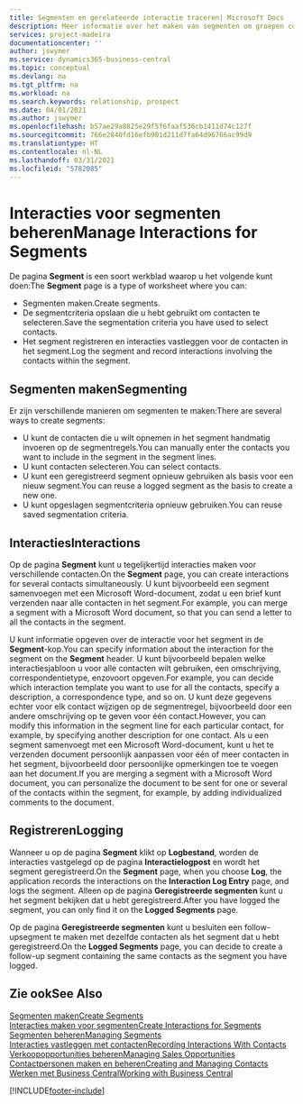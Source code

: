 ```yaml
---
title: Segmenten en gerelateerde interactie traceren| Microsoft Docs
description: Meer informatie over het maken van segmenten om groepen contacten te definiëren en interacties op te geven voor segmenten.
services: project-madeira
documentationcenter: ''
author: jswymer
ms.service: dynamics365-business-central
ms.topic: conceptual
ms.devlang: na
ms.tgt_pltfrm: na
ms.workload: na
ms.search.keywords: relationship, prospect
ms.date: 04/01/2021
ms.author: jswymer
ms.openlocfilehash: b57ae29a8825e29f5f6faaf536cb1411d74c127f
ms.sourcegitcommit: 766e2840fd16efb901d211d7fa64d96766ac99d9
ms.translationtype: HT
ms.contentlocale: nl-NL
ms.lasthandoff: 03/31/2021
ms.locfileid: "5782085"
---
```

# <a name="manage-interactions-for-segments"></a><span data-ttu-id="a42f9-103">Interacties voor segmenten beheren</span><span class="sxs-lookup"><span data-stu-id="a42f9-103">Manage Interactions for Segments</span></span>
<span data-ttu-id="a42f9-104">De pagina **Segment** is een soort werkblad waarop u het volgende kunt doen:</span><span class="sxs-lookup"><span data-stu-id="a42f9-104">The **Segment** page is a type of worksheet where you can:</span></span>

* <span data-ttu-id="a42f9-105">Segmenten maken.</span><span class="sxs-lookup"><span data-stu-id="a42f9-105">Create segments.</span></span>
* <span data-ttu-id="a42f9-106">De segmentcriteria opslaan die u hebt gebruikt om contacten te selecteren.</span><span class="sxs-lookup"><span data-stu-id="a42f9-106">Save the segmentation criteria you have used to select contacts.</span></span>
* <span data-ttu-id="a42f9-107">Het segment registreren en interacties vastleggen voor de contacten in het segment.</span><span class="sxs-lookup"><span data-stu-id="a42f9-107">Log the segment and record interactions involving the contacts within the segment.</span></span>

## <a name="segmenting"></a><span data-ttu-id="a42f9-108">Segmenten maken</span><span class="sxs-lookup"><span data-stu-id="a42f9-108">Segmenting</span></span>
<span data-ttu-id="a42f9-109">Er zijn verschillende manieren om segmenten te maken:</span><span class="sxs-lookup"><span data-stu-id="a42f9-109">There are several ways to create segments:</span></span>

* <span data-ttu-id="a42f9-110">U kunt de contacten die u wilt opnemen in het segment handmatig invoeren op de segmentregels.</span><span class="sxs-lookup"><span data-stu-id="a42f9-110">You can manually enter the contacts you want to include in the segment in the segment lines.</span></span>
* <span data-ttu-id="a42f9-111">U kunt contacten selecteren.</span><span class="sxs-lookup"><span data-stu-id="a42f9-111">You can select contacts.</span></span>
* <span data-ttu-id="a42f9-112">U kunt een geregistreerd segment opnieuw gebruiken als basis voor een nieuw segment.</span><span class="sxs-lookup"><span data-stu-id="a42f9-112">You can reuse a logged segment as the basis to create a new one.</span></span>
* <span data-ttu-id="a42f9-113">U kunt opgeslagen segmentcriteria opnieuw gebruiken.</span><span class="sxs-lookup"><span data-stu-id="a42f9-113">You can reuse saved segmentation criteria.</span></span>

## <a name="interactions"></a><span data-ttu-id="a42f9-114">Interacties</span><span class="sxs-lookup"><span data-stu-id="a42f9-114">Interactions</span></span>
<span data-ttu-id="a42f9-115">Op de pagina **Segment** kunt u tegelijkertijd interacties maken voor verschillende contacten.</span><span class="sxs-lookup"><span data-stu-id="a42f9-115">On the **Segment** page, you can create interactions for several contacts simultaneously.</span></span> <span data-ttu-id="a42f9-116">U kunt bijvoorbeeld een segment samenvoegen met een Microsoft Word-document, zodat u een brief kunt verzenden naar alle contacten in het segment.</span><span class="sxs-lookup"><span data-stu-id="a42f9-116">For example, you can merge a segment with a Microsoft Word document, so that you can send a letter to all the contacts in the segment.</span></span>

<span data-ttu-id="a42f9-117">U kunt informatie opgeven over de interactie voor het segment in de **Segment**-kop.</span><span class="sxs-lookup"><span data-stu-id="a42f9-117">You can specify information about the interaction for the segment on the **Segment** header.</span></span> <span data-ttu-id="a42f9-118">U kunt bijvoorbeeld bepalen welke interactiesjabloon u voor alle contacten wilt gebruiken, een omschrijving, correspondentietype, enzovoort opgeven.</span><span class="sxs-lookup"><span data-stu-id="a42f9-118">For example, you can decide which interaction template you want to use for all the contacts, specify a description, a correspondence type, and so on.</span></span> <span data-ttu-id="a42f9-119">U kunt deze gegevens echter voor elk contact wijzigen op de segmentregel, bijvoorbeeld door een andere omschrijving op te geven voor één contact.</span><span class="sxs-lookup"><span data-stu-id="a42f9-119">However, you can modify this information in the segment line for each particular contact, for example, by specifying another description for one contact.</span></span> <span data-ttu-id="a42f9-120">Als u een segment samenvoegt met een Microsoft Word-document, kunt u het te verzenden document persoonlijk aanpassen voor één of meer contacten in het segment, bijvoorbeeld door persoonlijke opmerkingen toe te voegen aan het document.</span><span class="sxs-lookup"><span data-stu-id="a42f9-120">If you are merging a segment with a Microsoft Word document, you can personalize the document to be sent for one or several of the contacts within the segment, for example, by adding individualized comments to the document.</span></span>

## <a name="logging"></a><span data-ttu-id="a42f9-121">Registreren</span><span class="sxs-lookup"><span data-stu-id="a42f9-121">Logging</span></span>
<span data-ttu-id="a42f9-122">Wanneer u op de pagina **Segment** klikt op **Logbestand**, worden de interacties vastgelegd op de pagina **Interactielogpost** en wordt het segment geregistreerd.</span><span class="sxs-lookup"><span data-stu-id="a42f9-122">On the **Segment** page, when you choose **Log**, the application records the interactions on the **Interaction Log Entry** page, and logs the segment.</span></span> <span data-ttu-id="a42f9-123">Alleen op de pagina **Geregistreerde segmenten** kunt u het segment bekijken dat u hebt geregistreerd.</span><span class="sxs-lookup"><span data-stu-id="a42f9-123">After you have logged the segment, you can only find it on the **Logged Segments** page.</span></span>

<span data-ttu-id="a42f9-124">Op de pagina **Geregistreerde segmenten** kunt u besluiten een follow-upsegment te maken met dezelfde contacten als het segment dat u hebt geregistreerd.</span><span class="sxs-lookup"><span data-stu-id="a42f9-124">On the **Logged Segments** page, you can decide to create a follow-up segment containing the same contacts as the segment you have logged.</span></span>

## <a name="see-also"></a><span data-ttu-id="a42f9-125">Zie ook</span><span class="sxs-lookup"><span data-stu-id="a42f9-125">See Also</span></span>
[<span data-ttu-id="a42f9-126">Segmenten maken</span><span class="sxs-lookup"><span data-stu-id="a42f9-126">Create Segments</span></span>](marketing-how-create-segment.md)  
[<span data-ttu-id="a42f9-127">Interacties maken voor segmenten</span><span class="sxs-lookup"><span data-stu-id="a42f9-127">Create Interactions for Segments</span></span>](marketing-how-create-interactions.md)  
[<span data-ttu-id="a42f9-128">Segmenten beheren</span><span class="sxs-lookup"><span data-stu-id="a42f9-128">Managing Segments</span></span>](marketing-segments.md)  
[<span data-ttu-id="a42f9-129">Interacties vastleggen met contacten</span><span class="sxs-lookup"><span data-stu-id="a42f9-129">Recording Interactions With Contacts</span></span>](marketing-interactions.md)  
[<span data-ttu-id="a42f9-130">Verkoopopportunities beheren</span><span class="sxs-lookup"><span data-stu-id="a42f9-130">Managing Sales Opportunities</span></span>](marketing-manage-sales-opportunities.md)  
[<span data-ttu-id="a42f9-131">Contactpersonen maken en beheren</span><span class="sxs-lookup"><span data-stu-id="a42f9-131">Creating and Managing Contacts</span></span>](marketing-contacts.md)  
[<span data-ttu-id="a42f9-132">Werken met Business Central</span><span class="sxs-lookup"><span data-stu-id="a42f9-132">Working with Business Central</span></span>](ui-work-product.md)


[!INCLUDE[footer-include](includes/footer-banner.md)]